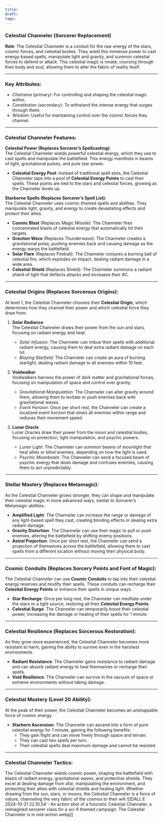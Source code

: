 ```yaml
---
title: 
draft: 
tags:
---
```

### **Celestial Channeler (Sorcerer Replacement)**

**Role**: The Celestial Channeler is a conduit for the raw energy of the stars, cosmic forces, and celestial bodies. They wield this immense power to cast energy-based spells, manipulate light and gravity, and summon celestial forces to defend or attack. This celestial magic is innate, coursing through their body and soul, allowing them to alter the fabric of reality itself.

---

### **Key Attributes**:

- _Charisma_ (primary): For controlling and shaping the celestial magic within.
- _Constitution_ (secondary): To withstand the intense energy that surges through them.
- _Wisdom_: Useful for maintaining control over the cosmic forces they channel.

---

### **Celestial Channeler Features**:

**Celestial Power (Replaces Sorcerer’s Spellcasting)**:  
The Celestial Channeler wields powerful celestial energy, which they use to cast spells and manipulate the battlefield. This energy manifests in beams of light, gravitational pulses, and pure star power.

- **Celestial Energy Pool**: Instead of traditional spell slots, the Celestial Channeler taps into a pool of **Celestial Energy Points** to cast their spells. These points are tied to the stars and celestial forces, growing as the Channeler levels up.

**Starborne Spells (Replaces Sorcerer’s Spell List)**:  
The Celestial Channeler uses cosmic-themed spells and abilities. They manipulate light, gravity, and energy to create devastating effects and protect their allies.

- **Cosmic Blast** (Replaces Magic Missile): The Channeler fires concentrated blasts of celestial energy that automatically hit their targets.
- **Graviton Wave** (Replaces Thunderwave): The Channeler creates a gravitational pulse, pushing enemies back and causing damage as the energy warps the battlefield.
- **Solar Flare** (Replaces Fireball): The Channeler conjures a burning ball of celestial fire, which explodes on impact, dealing radiant damage in a wide area.
- **Celestial Shield** (Replaces Shield): The Channeler summons a radiant shield of light that deflects attacks and increases their AC.

---

### **Celestial Origins (Replaces Sorcerous Origins)**:

At level 1, the Celestial Channeler chooses their **Celestial Origin**, which determines how they channel their power and which celestial force they draw from.

1. **Solar Radiance**  
    The Celestial Channeler draws their power from the sun and stars, focusing on radiant energy and heat.
    
    - _Solar Infusion_: The Channeler can imbue their spells with additional radiant energy, causing them to deal extra radiant damage on each hit.
    - _Blazing Starfield_: The Channeler can create an aura of burning starlight, dealing radiant damage to all enemies within 10 feet.
2. **Voidwalker**  
    Voidwalkers harness the power of dark matter and gravitational forces, focusing on manipulation of space and control over gravity.
    
    - _Gravitational Manipulation_: The Channeler can alter gravity around them, allowing them to levitate or push enemies back with gravitational waves.
    - _Event Horizon_: Once per short rest, the Channeler can create a localized event horizon that slows all enemies within range and reduces their movement speed.
3. **Lunar Oracle**  
    Lunar Oracles draw their power from the moon and celestial bodies, focusing on protection, light manipulation, and psychic powers.
    
    - _Lunar Light_: The Channeler can summon beams of moonlight that heal allies or blind enemies, depending on how the light is used.
    - _Psychic Moonbeam_: The Channeler can send a focused beam of psychic energy that deals damage and confuses enemies, causing them to act unpredictably.

---

### **Stellar Mastery (Replaces Metamagic)**:

As the Celestial Channeler grows stronger, they can shape and manipulate their celestial magic in more advanced ways, similar to Sorcerer’s Metamagic abilities.

- **Amplified Light**: The Channeler can increase the range or damage of any light-based spell they cast, creating blinding effects or dealing extra radiant damage.
- **Gravity Distortion**: The Channeler can use their magic to pull or push enemies, altering the battlefield by shifting enemy positions.
- **Astral Projection**: Once per short rest, the Channeler can send a projection of themselves across the battlefield, allowing them to cast spells from a different location without moving their physical body.

---

### **Cosmic Conduits (Replaces Sorcery Points and Font of Magic)**:

The Celestial Channeler can use **Cosmic Conduits** to tap into their celestial energy reserves and modify their spells. These conduits can recharge their **Celestial Energy Points** or enhance their spells in unique ways.

- **Star Recharge**: Once per long rest, the Channeler can meditate under the stars or a light source, restoring all their **Celestial Energy Points**.
- **Celestial Surge**: The Channeler can temporarily boost their celestial power, increasing the damage or healing of their spells for 1 minute.

---

### **Celestial Resilience (Replaces Sorcerous Restoration)**:

As they grow more experienced, the Celestial Channeler becomes more resistant to harm, gaining the ability to survive even in the harshest environments.

- **Radiant Resistance**: The Channeler gains resistance to radiant damage and can absorb radiant energy to heal themselves or recharge their spells.
- **Void Resilience**: The Channeler can survive in the vacuum of space or extreme environments without taking damage.

---

### **Celestial Mastery (Level 20 Ability)**:

At the peak of their power, the Celestial Channeler becomes an unstoppable force of cosmic energy.

- **Starborn Ascension**: The Channeler can ascend into a form of pure celestial energy for 1 minute, gaining the following benefits:
    - They gain flight and can move freely through space and terrain.
    - They can cast two spells per turn.
    - Their celestial spells deal maximum damage and cannot be resisted.

---

### **Celestial Channeler Tactics**:

The Celestial Channeler wields cosmic power, shaping the battlefield with blasts of radiant energy, gravitational waves, and protective shields. They excel at dealing damage from afar, manipulating the environment, and protecting their allies with celestial shields and healing light. Whether drawing from the sun, stars, or moons, the Celestial Channeler is a force of nature, channeling the very fabric of the cosmos to their will.![[DALL·E 2024-10-21 22.10.54 - An action shot of a futuristic Celestial Channeler, a reimagined sorcerer class for a sci-fi themed campaign. The Celestial Channeler is in mid-action.webp]]